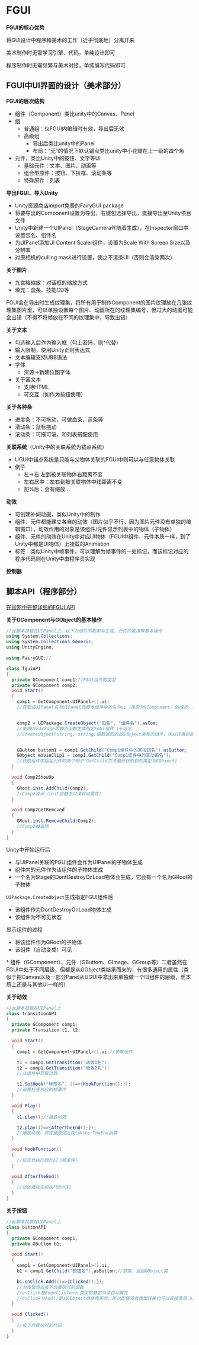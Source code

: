 # FGUI

**FGUI的核心优势** 

将GUI设计中程序和美术的工作（近乎彻底地）分离开来 

美术制作时无需学习引擎、代码，单纯设计即可 

程序制作时无需频繁与美术对接，单纯编写代码即可 

## FGUI中UI界面的设计（美术部分）

**FGUI的层次结构**

- 组件（Component）类比unity中的Canvas、Panel
- 组
  - 普通组：仅FGUI内编辑时有效，导出后无效
  - 高级组
    - 导出后类比unity中的Panel
    - 布局：“无”的情况下默认锚点类比unity中小花瓣在上一级的四个角
- 元件，类比Unity中的按钮、文字等UI
  - 基础元件：文本、图片、动画等
  - 组合型原件：按钮、下拉框、滚动条等
  - 特殊原件：列表

**导出FGUI、导入Unity**

- Unity资源商店import免费的FairyGUI package
- 将要导出的Component设置为导出，右键包选择导出，直接导出至Unity项目文件
- Unity中新建一个UIPanel（StageCamera伴随着生成），在Inspector窗口中设置包名、组件名
- 为UIPanel添加UI Content Scaler组件，设置为Scale With Screen Size以及分辨率
- 对原相机的culling mask进行设置，使之不渲染UI（否则会渲染两次）

**关于图片**

- 九宫格缩放：对话框的缩放方式
- 填充：血条、技能CD等

FGUI会在导出时生成纹理集，将所有用于制作Component的图片纹理放在几张纹理集图片里，可以单独设置每个图片、动画所在的纹理集编号，但过大的动画可能会出错（不得不将帧放在不同的纹理集中，导致出错） 

**关于文本**

- 勾选输入后作为输入框（勾上密码，则*代替）
- 输入限制，使用Unity正则表达式
- 文本编辑支持UBB语法
- 字体
  - 资源->新建位图字体
- 关于富文本
  - 支持HTML
  - 可交互（如作为按钮使用）


**关于各种条**

- 进度条：不可拖动，可做血条、蓝条等
- 滑动条：鼠标拖动
- 滚动条：可拖可滚，和列表搭配使用

**关联系统**（Unity中的关联系统为锚点系统）
- UGUI中锚点系统是只能与父物体关联的FGUI中则可以与任意物体关联
- 例子
  - 左->右:左到被关联物体右距离不变
  - 左右居中：左右到被关联物体中线距离不变
  - 加%后：会有缩放...

**动效**

- 可创建补间动画，类似Unity中的制作
- 组件、元件都能建立各自的动效（图片似乎不行，因为图片元件没有单独的编辑窗口），动效作用的对象是该组件/元件显示列表中的物体（子物体）
- 组件、元件的动效在Unity中对应UI物体（FGUI中组件、元件本质一样，到了Unity中都是UI物体）上挂载的Animation
- 标签：类似Unity中帧事件，可以理解为帧事件的一处标记，而该标记对应的程序代码则在Unity中由程序员实现

**控制器** 

## 脚本API（程序部分） 

[在官网中完整详细的FGUI API](https://fairygui.com/api/html/9b3868b6-73f2-a7b9-0f13-8b1eb3441ecd.htm) 

**关于GComponent与GObject的基本操作** 

``` C#
//此脚本挂载在UIPanel上，以下为组件的取用与生成、元件的取用等基本操作
using System.Collections;
using System.Collections.Generic;
using UnityEngine;

using FairyGUI;//

class fguiAPI
{
  private GComponent comp1;//FGUI组件的类型
  private GComponent comp2;
  void Start()
  {
    comp1 = GetComponent<UIPanel>().ui;
    //获取该UIPanel名为UIPanel的脚本组件中的名为ui（类型为GComponent）的成员，即该UIPanel所显示的FGUI组件


    comp2 = UIPackage.CreateObject("包名", "组件名").asCom;
    //使用UIPackage的静态函数生成指定FGUI组件（不可见）
    //CreateObject(string, string)函数返回的是GObject类型的组件，所以还需后面的类型转换（asCom是静态只读自动属性）


    GButton buttom1 = comp1.GetChild("Comp1组件中的某按钮名").asButton;
    GObject movieClip1 = comp1.GetChild("Comp1组件中的某动画名");
    //获取组件中指定元件的两个例子(GetChild方法最终获取到的类型为GObject)
  }

  void Comp2ShowUp
  {
    GRoot.inst.AddChild(Comp2);
    //Comp2显示（inst是静态只读自动属性）
  }

  void Comp2GetRemoved
  {
    GRoot.inst.RemoveChild(Comp2);
    //Comp2被去除
  }
}
``` 

Unity中开始运行后

- 与UIPanel关联的FGUI组件会作为UIPanel的子物体生成
- 组件内的元件作为该组件的子物体生成
- 一个名为Stage的DontDestroyOnLoad物体会生成，它会有一个名为GRoot的子物体

`UIPackage.CreateObject`生成指定FGUI组件后

- 该组件作为DontDestroyOnLoad物体生成
- 该组件为不可见状态

显示组件的过程

- 将该组件作为GRoot的子物体
- 该组件（自动变成）可见

\* 组件（GComponent）、元件（GButtom、GImage、GGroup等）二者虽然在FGUI中处于不同层级，但都是从GObject类继承而来的，有很多通用的属性（类似于把Canvas以及一部分Panel从UGUI中拿出来单独做一个叫组件的层级，而本质上还是与其他UI一样的） 

**关于动效** 

```C#
//此脚本挂载在UIPanel上
class transitionAPI
{
  private GComponent comp1;
  private Transition t1, t2;

  void Start()
  {
    comp1 = GetComponent<UIPanel>().ui;//获取组件

    t1 = comp1.GetTransition("动效1名");
    t2 = comp1.GetTransition("动效2名");
    //从组件中获取动效

    t1.SetHook("标签名", ()=>{HookFunction();});
    //设置标签对应的帧事件
  }

  void Play()
  {
    t1.play();//播放动效

    t2.play(()=>{AfterTheEnd();});
    //播放动效，并在播放完后执行AfterTheEnd函数
  }

  void HookFunction()
  {
    //标签处执行的代码（帧事件）
  }

  void AfterTheEnd()
  {
    //动效播放完后执行的代码
  }
}
``` 

**关于按钮**  

```C#
//此脚本挂载在UIPanel上
class buttonAPI
{
  private GComponent comp1;
  private GButton b1;

  void Start()
  {
    comp1 = GetComponent<UIPanel>().ui;
    b1 = comp1.GetChild("按钮名"),asButton;//获取，返回GObject类

    b1.onClick.Add(()=>{Clicked();});
    //为按钮添加按下后要执行的函数
    //onClick是EventListener类型的静态只读自动属性
    //onClick与Add()是从GObject继承而来的，所以即使没有类型转换也可以直接使用.onClick.Add()
  }

  void Clicked()
  {
    //按下后要执行的代码
  }
}
``` 

